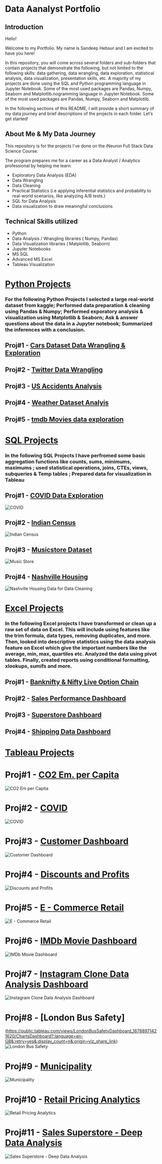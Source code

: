 # Data Aanalyst Portfolio

## Introduction

Hello!

Welcome to my Portfolio. My name is Sandeep Hebsur and I am excited to have you here!

In this repository, you will come across several folders and sub-folders that contain projects that demonstrate the following, but not limited to the following skills: data gathering, data wrangling, data exploration, statistical analysis, data visualization, presentation skills, etc. A majority of my projects are done using the SQL and Python programming language in Jupyter Notebook. Some of the most used packages are Pandas, Numpy, Seaborn and Matplotlib.nogramming language in Jupyter Notebook. Some of the most used packages are Pandas, Numpy, Seaborn and Matplotlib.

In the following sections of this README, I will provide a short summary of my data journey and brief descriptions of the projects in each folder. Let’s get started!

## About Me & My Data Journey














This repository is for the projects I've done on the iNeuron Full Stack Data Science Course.

The program prepares me for a career as a Data Analyst / Analytics professional by helping me learn:
* Exploratory Data Analysis (EDA)
* Data Wrangling
* Data Cleaning
* Practical Statistics (i.e applying inferential statistics and probability to real-world scenarios, like analyzing A/B tests.)
* SQL for Data Analysis
* Data visualization to draw meaningful conclusions

## Technical Skills utilized

* Python
* Data Analysis / Wrangling libraries ( Numpy, Pandas)
* Data Visualization libraries ( Matplotlib, Seaborn)
* Jupyter Notebooks
* MS SQL
* Advanced MS Excel
* Tableau Visualization

# [Python Projects](https://github.com/DataOdyssey/PortfolioProjects/tree/main/Python%20Projects)

### For the following Python Projects I selected a large real-world dataset from kaggle; Performed data preparation & cleaning using Pandas & Numpy; Performed exporatory analysis & visualization using Matplotlib & Seaborn; Ask & answer questions about the data in a Jupyter notebook; Summarized the inferences with a conclusion.

## Proj#1 - [Cars Dataset Data Wrangling & Exploration](https://github.com/DataOdyssey/PortfolioProjects/blob/main/Python%20Projects/Cars%20Dataset.ipynb)
## Proj#2 - [Twitter Data Wrangling](https://github.com/DataOdyssey/PortfolioProjects/blob/main/Python%20Projects/Twitter%20-%20Data%20Wrangling.ipynb)
## Proj#3 - [US Accidents Analysis](https://github.com/DataOdyssey/PortfolioProjects/blob/main/Python%20Projects/US-Accidents-Analysis.ipynb)
## Proj#4 - [Weather Dataset Analyis](https://github.com/DataOdyssey/PortfolioProjects/blob/main/Python%20Projects/Weather%20Dataset%20-%20Data%20analysis%20with%20Python.ipynb)
## Proj#5 - [tmdb Movies data exploration](https://github.com/DataOdyssey/PortfolioProjects/blob/main/Python%20Projects/tmdb_movies_data.ipynb)

# [SQL Projects](https://github.com/DataOdyssey/PortfolioProjects/tree/main/SQL%20Projects)

### In the following SQL Projects I have perfromed some basic aggregation functions like counts, sums, minimums, maximums ; used statistical operations, joins, CTEs, views, subqueries & Temp tables ; Prepared data for visualization in Tableau

## Proj#1 - [COVID Data Exploration](https://github.com/DataOdyssey/PortfolioProjects/blob/main/SQL%20Projects/SQL%20PROJECT%201%20-%20COVID%20DATASET%20-%20DATA%20EXPLORATION%20WITH%20MSSQL.sql)
![COVID](https://user-images.githubusercontent.com/117662651/225620977-314a791e-7d46-4365-9fab-6c9ce760becd.png)

## Proj#2 - [Indian Census](https://github.com/DataOdyssey/PortfolioProjects/blob/main/SQL%20Projects/SQL%20PROJECT%202-%20Indian%20Census.sql)
![Indian Census](https://user-images.githubusercontent.com/117662651/225621130-610e8a9e-38d9-4a41-ac97-f10cc0d8d4ad.png)

## Proj#3 - [Musicstore Dataset](https://github.com/DataOdyssey/PortfolioProjects/blob/main/SQL%20Projects/SQL%20PROJECT%203-%20MUSICSTORE%20DATASET%20-%20DATA%20ANALYSIS%20WITH%20SQL.sql)
![Music Store](https://user-images.githubusercontent.com/117662651/225621235-3416369b-fd6b-4485-a63d-e35f79f77e55.png)

## Proj#4 - [Nashville Housing](https://github.com/DataOdyssey/PortfolioProjects/blob/main/SQL%20Projects/SQL%20PROJECT%204%20-%20Nashville_Housing.sql)
![Nashville Housing Data for Data Cleaning](https://user-images.githubusercontent.com/117662651/225621311-b704c534-01de-4670-b2d0-580614a6c50d.png)

# [Excel Projects](https://github.com/DataOdyssey/PortfolioProjects/tree/main/Excel%20Projects)

### In the following Excel projects I have transformed or clean up a raw set of data on Excel. This will include using features like the trim formula, data types, removing duplicates, and more. Then, looked into descriptive statistics using the data analysis feature on Excel which give the important numbers like the average, min, max, quartiles etc. Analyzed the data using pivot tables. Finally, created reports using conditional formatting, xlookups, sumifs and more.

## Proj#1 - [Banknifty & Nifty Live Option Chain](https://github.com/DataOdyssey/PortfolioProjects/blob/main/Excel%20Projects/Banknifty%20_%20Nifty%20Live%20OptionChain.xlsx)
## Proj#2 - [Sales Performance Dashboard](https://github.com/DataOdyssey/PortfolioProjects/blob/main/Excel%20Projects/Excel%20-%20Sales%20Performance%20Dashboard.xlsx)
## Proj#3 - [Superstore Dashboard](https://github.com/DataOdyssey/PortfolioProjects/blob/main/Excel%20Projects/Superstore%20Dashboard.xlsx)
## Proj#4 - [Shipping Data Dashboard](https://github.com/DataOdyssey/PortfolioProjects/blob/main/Excel%20Projects/Excel%20-%20Pivot%20Tables%2C%20Pivot%20Chart%2C%20Slicers.xlsx)

# [Tableau Projects](https://github.com/DataOdyssey/PortfolioProjects/tree/main/Tableau%20Projects)

# Proj#1 - [CO2 Em. per Capita](https://public.tableau.com/views/WorldBankCo2EmissionsDashboard/CO2Em_perCapita?:language=en-GB&:display_count=n&:origin=viz_share_link)
![CO2 Em  per Capita](https://user-images.githubusercontent.com/117662651/225602028-3316d8ce-b181-4b3b-ba74-9a1254586d30.png)

# Proj#2 - [COVID](https://public.tableau.com/views/COVIDDashboard_16703362022520/Dashboard1?:language=en-GB&:display_count=n&:origin=viz_share_link)
![COVID](https://user-images.githubusercontent.com/117662651/225602302-91b5cc76-43c8-4966-b887-10ecf6aedec3.png)

# Proj#3 - [Customer Dashboard](https://public.tableau.com/views/SalesSuperStoreDashboard_16788974031520/CustomerDashboard?:language=en-GB&:display_count=n&:origin=viz_share_link)
![Customer Dashboard](https://user-images.githubusercontent.com/117662651/225602473-7e01f012-6f2a-4a77-8deb-d55083a17e13.png)

# Proj#4 - [Discounts and Profits](https://public.tableau.com/views/SalesSuperStoreTableauStory/DiscountsandProfits?:language=en-GB&:display_count=n&:origin=viz_share_link)
![Discounts and Profits](https://user-images.githubusercontent.com/117662651/225602563-8a7e2605-a07c-48b1-9c8e-ab7938a0e0e6.png)

# Proj#5 - [E - Commerce Retail](https://public.tableau.com/views/E-CommerceSalesDashboard_16788968198970/ExploratoryVisualAnalysis?:language=en-GB&:display_count=n&:origin=viz_share_link)
![E - Commerce Retail](https://user-images.githubusercontent.com/117662651/225602615-8f1e2974-223b-49f7-a523-b7f641d29a58.png)

# Proj#6 - [IMDb Movie Dashboard](https://public.tableau.com/views/IMDbMovieDashboard_16788966488220/IMDbMovieDashboard?:language=en-GB&:display_count=n&:origin=viz_share_link)
![IMDb Movie Dashboard](https://user-images.githubusercontent.com/117662651/225602742-2547403a-c9f8-41d4-b2d6-ac9678c90a3b.png)

# Proj#7 - [Instagram Clone Data Analysis Dashboard](https://public.tableau.com/views/InstagramCloneDataAnalysisDashboard_16788971019850/InstagramCloneDataAnalysisDashboard?:language=en-GB&:display_count=n&:origin=viz_share_link)
![Instagram Clone Data Analysis Dashboard](https://user-images.githubusercontent.com/117662651/225602853-eb8bcd82-4a25-4ad1-a099-52715eff35ef.png)

# Proj#8 - [London Bus Safety]
(https://public.tableau.com/views/LondonBusSafetyDashboard_16788971421620/ChartsDashboard?:language=en-GB&:retry=yes&:display_count=n&:origin=viz_share_link)
![London Bus Safety](https://user-images.githubusercontent.com/117662651/225602929-b490ec59-54aa-434c-9b5a-b5112ec4d262.png)

# Proj#9 - [Municipality](https://public.tableau.com/views/MunicipalityDataAnalysisDashboard/Municipality?:language=en-GB&:display_count=n&:origin=viz_share_link)
![Municipality ](https://user-images.githubusercontent.com/117662651/225602992-e2355c47-bc0f-4023-b436-9ec3658a0956.png)

# Proj#10 - [Retail Pricing Analytics](https://public.tableau.com/views/RetailPriceAnalyticsDashboard_16788972045110/RetailPricingAnalytics?:language=en-GB&:display_count=n&:origin=viz_share_link)
![Retail Pricing Analytics](https://user-images.githubusercontent.com/117662651/225603044-481d9910-885f-4bf0-81fc-32cc056ee2cf.png)

# Proj#11 - [Sales Superstore - Deep Data Analysis](https://public.tableau.com/views/SalesSuperStoreDeepDataAnalysis_16788973730750/3QADashboard?:language=en-GB&:display_count=n&:origin=viz_share_link)
![Sales Superstore - Deep Data Analysis](https://user-images.githubusercontent.com/117662651/225603134-6d31ed11-b67c-4a5a-9eed-78f39e8eb6b3.png)













